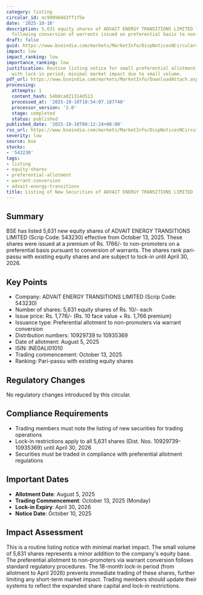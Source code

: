 ```yaml
---
category: listing
circular_id: ac990960d3ff1f5e
date: '2025-10-10'
description: 5,631 equity shares of ADVAIT ENERGY TRANSITIONS LIMITED listed on BSE
  following conversion of warrants issued on preferential basis to non-promoters.
draft: false
guid: https://www.bseindia.com/markets/MarketInfo/DispNoticesNCirculars.aspx?Noticeid={83BF8BA7-18F0-4A7A-834C-2D8EE345F36C}&noticeno=20251010-10&dt=10/10/2025&icount=10&totcount=72&flag=0
impact: low
impact_ranking: low
importance_ranking: low
justification: Routine listing notice for small preferential allotment (5,631 shares)
  with lock-in period; minimal market impact due to small volume.
pdf_url: https://www.bseindia.com/markets/MarketInfo/DownloadAttach.aspx?id=20251010-10&attachedId=
processing:
  attempts: 1
  content_hash: 54b0ca021314d513
  processed_at: '2025-10-10T18:54:07.187740'
  processor_version: '2.0'
  stage: completed
  status: published
published_date: '2025-10-10T08:12:24+00:00'
rss_url: https://www.bseindia.com/markets/MarketInfo/DispNoticesNCirculars.aspx?Noticeid={83BF8BA7-18F0-4A7A-834C-2D8EE345F36C}&noticeno=20251010-10&dt=10/10/2025&icount=10&totcount=72&flag=0
severity: low
source: bse
stocks:
- '543230'
tags:
- listing
- equity-shares
- preferential-allotment
- warrant-conversion
- advait-energy-transitions
title: Listing of New Securities of ADVAIT ENERGY TRANSITIONS LIMITED
---
```


## Summary

BSE has listed 5,631 new equity shares of ADVAIT ENERGY TRANSITIONS LIMITED (Scrip Code: 543230) effective from October 13, 2025. These shares were issued at a premium of Rs. 1766/- to non-promoters on a preferential basis pursuant to conversion of warrants. The shares rank pari-passu with existing equity shares and are subject to lock-in until April 30, 2026.

## Key Points

- Company: ADVAIT ENERGY TRANSITIONS LIMITED (Scrip Code: 543230)
- Number of shares: 5,631 equity shares of Rs. 10/- each
- Issue price: Rs. 1,776/- (Rs. 10 face value + Rs. 1,766 premium)
- Issuance type: Preferential allotment to non-promoters via warrant conversion
- Distribution numbers: 10929739 to 10935369
- Date of allotment: August 5, 2025
- ISIN: INE0ALI01010
- Trading commencement: October 13, 2025
- Ranking: Pari-passu with existing equity shares

## Regulatory Changes

No regulatory changes introduced by this circular.

## Compliance Requirements

- Trading members must note the listing of new securities for trading operations
- Lock-in restrictions apply to all 5,631 shares (Dist. Nos. 10929739-10935369) until April 30, 2026
- Securities must be traded in compliance with preferential allotment regulations

## Important Dates

- **Allotment Date**: August 5, 2025
- **Trading Commencement**: October 13, 2025 (Monday)
- **Lock-in Expiry**: April 30, 2026
- **Notice Date**: October 10, 2025

## Impact Assessment

This is a routine listing notice with minimal market impact. The small volume of 5,631 shares represents a minor addition to the company's equity base. The preferential allotment to non-promoters via warrant conversion follows standard regulatory procedures. The 18-month lock-in period (from allotment to April 2026) prevents immediate trading of these shares, further limiting any short-term market impact. Trading members should update their systems to reflect the expanded share capital and lock-in restrictions.